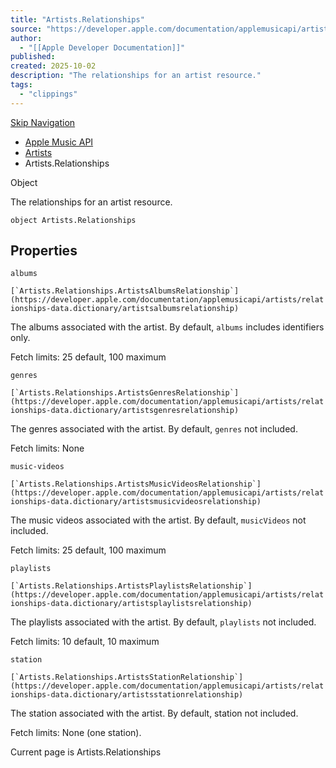 ```yaml
---
title: "Artists.Relationships"
source: "https://developer.apple.com/documentation/applemusicapi/artists/relationships-data.dictionary"
author:
  - "[[Apple Developer Documentation]]"
published:
created: 2025-10-02
description: "The relationships for an artist resource."
tags:
  - "clippings"
---
```

[Skip Navigation](https://developer.apple.com/documentation/applemusicapi/artists/#app-main)

- [Apple Music API](https://developer.apple.com/documentation/applemusicapi)
- [Artists](https://developer.apple.com/documentation/applemusicapi/artists)
- Artists.Relationships

Object

The relationships for an artist resource.

```
object Artists.Relationships
```

## Properties

`albums`

``[`Artists.Relationships.ArtistsAlbumsRelationship`](https://developer.apple.com/documentation/applemusicapi/artists/relationships-data.dictionary/artistsalbumsrelationship)``

The albums associated with the artist. By default, `albums` includes identifiers only.

Fetch limits: 25 default, 100 maximum

`genres`

``[`Artists.Relationships.ArtistsGenresRelationship`](https://developer.apple.com/documentation/applemusicapi/artists/relationships-data.dictionary/artistsgenresrelationship)``

The genres associated with the artist. By default, `genres` not included.

Fetch limits: None

`music-videos`

``[`Artists.Relationships.ArtistsMusicVideosRelationship`](https://developer.apple.com/documentation/applemusicapi/artists/relationships-data.dictionary/artistsmusicvideosrelationship)``

The music videos associated with the artist. By default, `musicVideos` not included.

Fetch limits: 25 default, 100 maximum

`playlists`

``[`Artists.Relationships.ArtistsPlaylistsRelationship`](https://developer.apple.com/documentation/applemusicapi/artists/relationships-data.dictionary/artistsplaylistsrelationship)``

The playlists associated with the artist. By default, `playlists` not included.

Fetch limits: 10 default, 10 maximum

`station`

``[`Artists.Relationships.ArtistsStationRelationship`](https://developer.apple.com/documentation/applemusicapi/artists/relationships-data.dictionary/artistsstationrelationship)``

The station associated with the artist. By default, station not included.

Fetch limits: None (one station).

Current page is Artists.Relationships